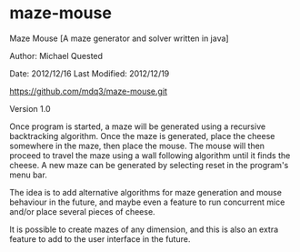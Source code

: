 maze-mouse
==========

Maze Mouse [A maze generator and solver written in java]

Author: Michael Quested

Date: 2012/12/16
Last Modified:  2012/12/19

https://github.com/mdq3/maze-mouse.git

Version 1.0

Once program is started, a maze will be generated using a recursive 
backtracking algorithm. Once the maze is generated, place the cheese 
somewhere in the maze, then place the mouse. The mouse will then 
proceed to travel the maze using a wall following algorithm until it 
finds the cheese. A new maze can be generated by selecting reset in the
program's menu bar.

The idea is to add alternative algorithms for maze generation and mouse
behaviour in the future, and maybe even a feature to run concurrent mice
and/or place several pieces of cheese.

It is possible to create mazes of any dimension, and this is also an
extra feature to add to the user interface in the future.

